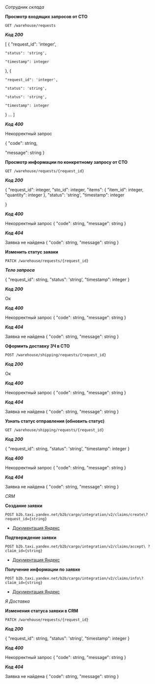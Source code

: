 *Сотрудник склада*

**Просмотр входящих запросов от СТО**

`GET /warehouse/requests`

***Код 200***

[
  {
    "request_id": 'integer',

    "status": 'string',

    "timestamp": integer
  },
  {

    "request_id": 'integer',

    "status": 'string',

    "status": 'string',

    "timestamp": integer
  }
  ...
]

***Код 400***

Некорректный запрос

{
  "code": string,

  "message": string
}

**Просмотр информации по конкретному запросу от СТО**

`GET /warehouse/requests/{request_id}`

***Код 200***

{
  "request_id": integer,
  "sto_id": integer,
  "items": {
    "item_id": integer,
    "quantity": integer
  },
  "status": 'string',
  "timestamp": integer

}

***Код 400***

Некорректный запрос
{
  "code": string,
  "message": string
}

***Код 404***

Заявка не найдена
{
  "code": string,
  "message": string
}

**Изменить статус заяаки**

`PATCH /warehouse/requests/{request_id}`

***Тело запроса***

{
  "request_id": string,
  "status": 'string',
  "timestamp": integer
}

***Код 200***

Ок

***Код 400***

Некорректный запрос
{
  "code": string,
  "message": string
}

***Код 404***

Заявка не найдена
{
  "code": string,
  "message": string
}

**Оформить доставку ЗЧ в СТО**

`POST /warehouse/shipping/requests/{request_id}`

***Код 200***

Ок

***Код 400***

Некорректный запрос
{
  "code": string,
  "message": string
}

***Код 404***

Заявка не найдена
{
  "code": string,
  "message": string
}


**Узнать статус отправления (обновить статус)**

`GET /warehouse/shipping/requests/{request_id}`

***Код 200***

{
  "request_id": string,
  "status": 'string',
  "timestamp": integer
}


***Код 400***

Некорректный запрос
{
  "code": string,
  "message": string
}

***Код 404***

Заявка не найдена
{
  "code": string,
  "message": string
}

*CRM*

**Создание заявки**

`POST b2b.taxi.yandex.net/b2b/cargo/integration/v2/claims/create\?request_id={string}`

- [Документация Яндекс](https://github.com/dmatwe/projects/tree/main/ВКР_бизнес_аналитика/ВКР_бакалавриат)

**Подтверждение заявки**

`POST b2b.taxi.yandex.net/b2b/cargo/integration/v2/claims/accept\ ?claim_id={string}`

- [Документация Яндекс](https://github.com/dmatwe/projects/tree/main/ВКР_бизнес_аналитика/ВКР_бакалавриат)

**Получение информации по заявке**

`POST b2b.taxi.yandex.net/b2b/cargo/integration/v2/claims/info\?claim_id={string}`

- [Документация Яндекс](https://github.com/dmatwe/projects/tree/main/ВКР_бизнес_аналитика/ВКР_бакалавриат)



*Я Доставка*

**Изменения статуса заявки в CRM**

`PATCH /warehouse/requests/{request_id}`

***Код 200***

{
  "request_id": string,
  "status": 'string',
  "timestamp": integer
}


***Код 400***

Некорректный запрос
{
  "code": string,
  "message": string
}

***Код 404***

Заявка не найдена
{
  "code": string,
  "message": string
}